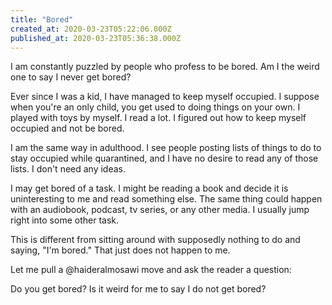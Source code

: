 ```yaml
---
title: "Bored"
created_at: 2020-03-23T05:22:06.000Z
published_at: 2020-03-23T05:36:38.000Z
---
```

I am constantly puzzled by people who profess to be bored. Am I the weird one to say I never get bored?

Ever since I was a kid, I have managed to keep myself occupied. I suppose when you're an only child, you get used to doing things on your own. I played with toys by myself. I read a lot. I figured out how to keep myself occupied and not be bored.

I am the same way in adulthood. I see people posting lists of things to do to stay occupied while quarantined, and I have no desire to read any of those lists. I don't need any ideas. 

I may get bored of a task. I might be reading a book and decide it is uninteresting to me and read something else. The same thing could happen with an audiobook, podcast, tv series, or any other media. I usually jump right into some other task.

This is different from sitting around with supposedly nothing to do and saying, "I'm bored." That just does not happen to me. 

Let me pull a @haideralmosawi move and ask the reader a question:

Do you get bored? Is it weird for me to say I do not get bored?
